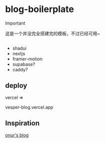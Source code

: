 # blog-boilerplate

> [!important]
> 这是一个并没完全搭建完的模板，不过已经可用~

## 

- shadui
- nextjs
- framer-motion
- supabase?
- caddy?

## deploy

vercel =>

vesper-blog.vercel.app

## Inspiration

[onur's blog](https://onur.dev/)
